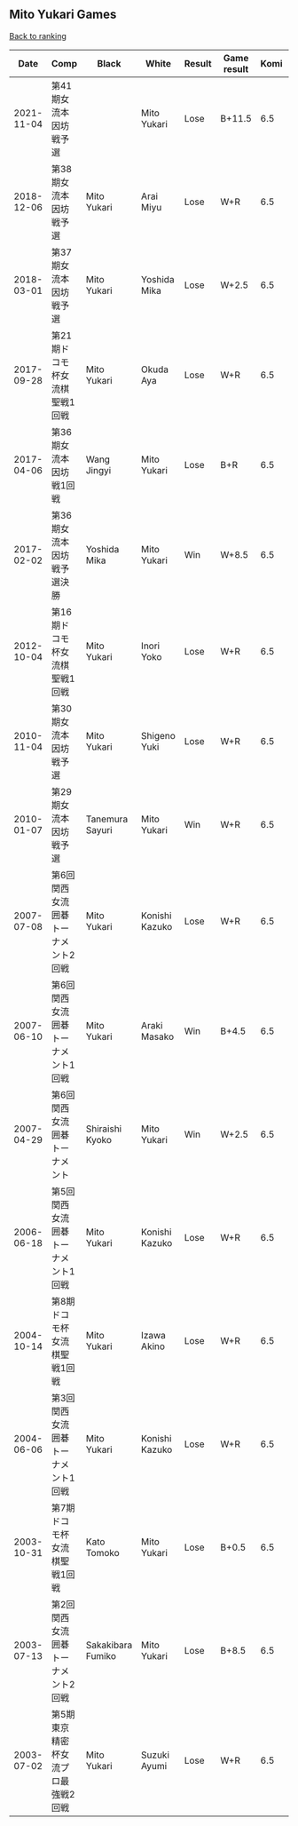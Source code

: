 ## Mito Yukari Games

[Back to ranking](../../index.md)




| **Date** | **Comp** | **Black** | **White** | **Result** | **Game result** | **Komi** | **Rating** | **Diff** | 
| --- | --- | --- | --- | --- | --- | --- | --- | --- |
| 2021-11-04 | 第41期女流本因坊戦予選 |  | Mito Yukari | Lose | B+11.5 | 6.5 | missing | 0 | 
| 2018-12-06 | 第38期女流本因坊戦予選 | Mito Yukari | Arai Miyu | Lose | W+R | 6.5 | missing | 0 | 
| 2018-03-01 | 第37期女流本因坊戦予選 | Mito Yukari | Yoshida Mika | Lose | W+2.5 | 6.5 | missing | 0 | 
| 2017-09-28 | 第21期ドコモ杯女流棋聖戦1回戦 | Mito Yukari | Okuda Aya | Lose | W+R | 6.5 | missing | 0 | 
| 2017-04-06 | 第36期女流本因坊戦1回戦 | Wang Jingyi | Mito Yukari | Lose | B+R | 6.5 | missing | 0 | 
| 2017-02-02 | 第36期女流本因坊戦予選決勝 | Yoshida Mika | Mito Yukari | Win | W+8.5 | 6.5 | missing | 0 | 
| 2012-10-04 | 第16期ドコモ杯女流棋聖戦1回戦 | Mito Yukari | Inori Yoko | Lose | W+R | 6.5 | missing | 0 | 
| 2010-11-04 | 第30期女流本因坊戦予選 | Mito Yukari | Shigeno Yuki | Lose | W+R | 6.5 | missing | 0 | 
| 2010-01-07 | 第29期女流本因坊戦予選 | Tanemura Sayuri | Mito Yukari | Win | W+R | 6.5 | missing | 0 | 
| 2007-07-08 | 第6回関西女流囲碁トーナメント2回戦 | Mito Yukari | Konishi Kazuko | Lose | W+R | 6.5 | missing | 0 | 
| 2007-06-10 | 第6回関西女流囲碁トーナメント1回戦 | Mito Yukari | Araki Masako | Win | B+4.5 | 6.5 | missing | 0 | 
| 2007-04-29 | 第6回関西女流囲碁トーナメント | Shiraishi Kyoko | Mito Yukari | Win | W+2.5 | 6.5 | missing | 0 | 
| 2006-06-18 | 第5回関西女流囲碁トーナメント1回戦 | Mito Yukari | Konishi Kazuko | Lose | W+R | 6.5 | missing | 0 | 
| 2004-10-14 | 第8期ドコモ杯女流棋聖戦1回戦 | Mito Yukari | Izawa Akino | Lose | W+R | 6.5 | missing | 0 | 
| 2004-06-06 | 第3回関西女流囲碁トーナメント1回戦 | Mito Yukari | Konishi Kazuko | Lose | W+R | 6.5 | missing | 0 | 
| 2003-10-31 | 第7期ドコモ杯女流棋聖戦1回戦 | Kato Tomoko | Mito Yukari | Lose | B+0.5 | 6.5 | missing | 0 | 
| 2003-07-13 | 第2回関西女流囲碁トーナメント2回戦 | Sakakibara Fumiko | Mito Yukari | Lose | B+8.5 | 6.5 | missing | 0 | 
| 2003-07-02 | 第5期東京精密杯女流プロ最強戦2回戦 | Mito Yukari | Suzuki Ayumi | Lose | W+R | 6.5 | missing | missing |




